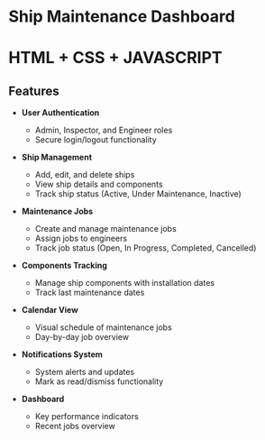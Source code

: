 # Ship Maintenance Dashboard

# HTML + CSS + JAVASCRIPT

## Features

- **User Authentication**
  - Admin, Inspector, and Engineer roles
  - Secure login/logout functionality

- **Ship Management**
  - Add, edit, and delete ships
  - View ship details and components
  - Track ship status (Active, Under Maintenance, Inactive)

- **Maintenance Jobs**
  - Create and manage maintenance jobs
  - Assign jobs to engineers
  - Track job status (Open, In Progress, Completed, Cancelled)

- **Components Tracking**
  - Manage ship components with installation dates
  - Track last maintenance dates

- **Calendar View**
  - Visual schedule of maintenance jobs
  - Day-by-day job overview

- **Notifications System**
  - System alerts and updates
  - Mark as read/dismiss functionality

- **Dashboard**
  - Key performance indicators 
  - Recent jobs overview
   




